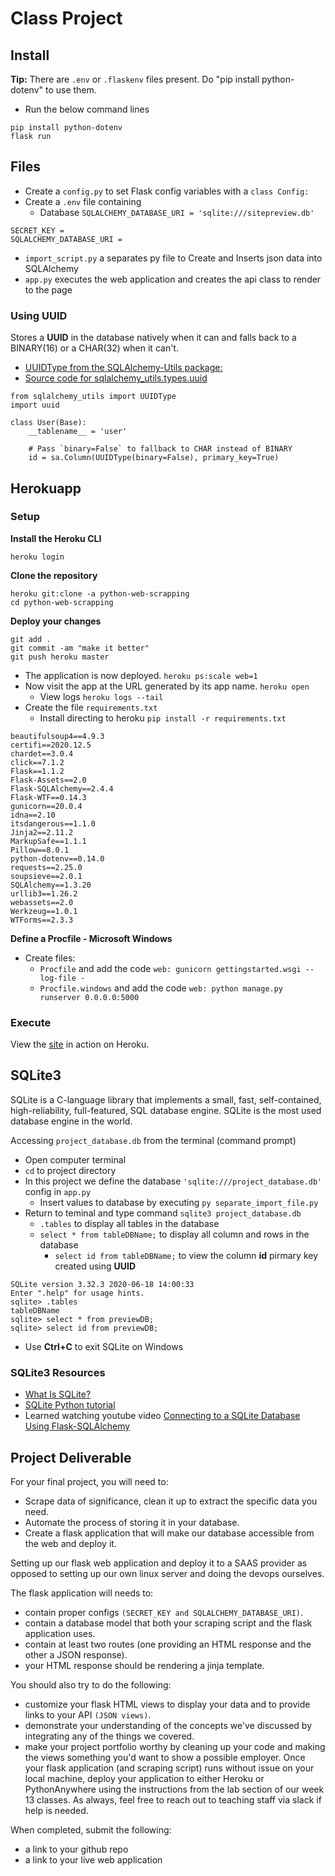 # Class Project

## Install

**Tip:** There are `.env` or `.flaskenv` files present. Do "pip install python-dotenv" to use them.

- Run the below command lines

```
pip install python-dotenv
flask run
```

## Files

- Create a `config.py` to set Flask config variables with a `class Config:`
- Create a `.env` file containing
    - Database `SQLALCHEMY_DATABASE_URI = 'sqlite:///sitepreview.db'`
```
SECRET_KEY =
SQLALCHEMY_DATABASE_URI =
```
- `import_script.py` a separates py file to Create and Inserts json data into SQLAlchemy
- `app.py` executes the web application and creates the api class to render to the page

### Using UUID

Stores a **UUID** in the database natively when it can and falls back to a BINARY(16) or a CHAR(32) when it can't.

- [UUIDType from the SQLAlchemy-Utils package:](https://sqlalchemy-utils.readthedocs.io/en/latest/data_types.html#module-sqlalchemy_utils.types.uuid)
- [Source code for sqlalchemy_utils.types.uuid](https://sqlalchemy-utils.readthedocs.io/en/latest/_modules/sqlalchemy_utils/types/uuid.html#UUIDType)

```
from sqlalchemy_utils import UUIDType
import uuid

class User(Base):
    __tablename__ = 'user'

    # Pass `binary=False` to fallback to CHAR instead of BINARY
    id = sa.Column(UUIDType(binary=False), primary_key=True)
```

## Herokuapp

### Setup

**Install the Heroku CLI**
```
heroku login
```

**Clone the repository**
```
heroku git:clone -a python-web-scrapping
cd python-web-scrapping
```

**Deploy your changes**
```
git add .
git commit -am "make it better"
git push heroku master
```

- The application is now deployed. `heroku ps:scale web=1`
- Now visit the app at the URL generated by its app name. `heroku open`
    - View logs `heroku logs --tail`
- Create the file `requirements.txt`
    - Install directing to heroku `pip install -r requirements.txt`

```
beautifulsoup4==4.9.3
certifi==2020.12.5
chardet==3.0.4
click==7.1.2
Flask==1.1.2
Flask-Assets==2.0
Flask-SQLAlchemy==2.4.4
Flask-WTF==0.14.3
gunicorn==20.0.4
idna==2.10
itsdangerous==1.1.0
Jinja2==2.11.2
MarkupSafe==1.1.1
Pillow==8.0.1
python-dotenv==0.14.0
requests==2.25.0
soupsieve==2.0.1
SQLAlchemy==1.3.20
urllib3==1.26.2
webassets==2.0
Werkzeug==1.0.1
WTForms==2.3.3
```

**Define a Procfile - Microsoft Windows**

- Create files:
    - `Procfile` and add the code `web: gunicorn gettingstarted.wsgi --log-file -` 
    - `Procfile.windows` and add the code `web: python manage.py runserver 0.0.0.0:5000`

### Execute

View the [site](https://python-web-scrapping.herokuapp.com/) in action on Heroku.

## SQLite3

SQLite is a C-language library that implements a small, fast, self-contained, high-reliability, full-featured, SQL database engine. SQLite is the most used database engine in the world.

Accessing `project_database.db` from the terminal (command prompt)

- Open computer terminal
- `cd` to project directory
- In this project we define the database `'sqlite:///project_database.db'` config in `app.py`
    - Insert values to database by executing `py separate_import_file.py` 
- Return to teminal and type command `sqlite3 project_database.db`
    - `.tables` to display all tables in the database
    - `select * from tableDBName;` to display all column and rows in the database
        - `select id from tableDBName;` to view the column **id** pirmary key created using **UUID**

```
SQLite version 3.32.3 2020-06-18 14:00:33
Enter ".help" for usage hints.
sqlite> .tables
tableDBName
sqlite> select * from previewDB;
sqlite> select id from previewDB;
```
- Use **Ctrl+C** to exit SQLite on Windows

### SQLite3 Resources

- [What Is SQLite?](https://sqlite.org/index.html)
- [SQLite Python tutorial](http://zetcode.com/db/sqlitepythontutorial/)
- Learned watching youtube video [Connecting to a SQLite Database Using Flask-SQLAlchemy](https://www.youtube.com/watch?v=KrRzZGcHjK8)

## Project Deliverable

For your final project, you will need to:

- Scrape data of significance, clean it up to extract the specific data you need.
- Automate the process of storing it in your database.
- Create a flask application that will make our database accessible from the web and deploy it.

Setting up our flask web application and deploy it to a SAAS provider as opposed to setting up our own linux server and doing the devops ourselves.

The flask application will needs to:

- contain proper configs `(SECRET_KEY and SQLALCHEMY_DATABASE_URI)`.
- contain a database model that both your scraping script and the flask application uses.
- contain at least two routes (one providing an HTML response and the other a JSON response).
- your HTML response should be rendering a jinja template.

You should also try to do the following:

- customize your flask HTML views to display your data and to provide links to your API `(JSON views)`.
- demonstrate your understanding of the concepts we've discussed by integrating any of the things we covered.
- make your project portfolio worthy by cleaning up your code and making the views something you'd want to show a possible employer.
Once your flask application (and scraping script) runs without issue on your local machine, deploy your application to either Heroku or PythonAnywhere using the instructions from the lab section of our week 13 classes. As always, feel free to reach out to teaching staff via slack if help is needed.

When completed, submit the following:

- a link to your github repo
- a link to your live web application